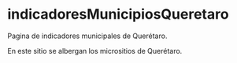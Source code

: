 # indicadoresMunicipiosQueretaro
Pagina de indicadores municipales de Querétaro. 

En este sitio se albergan los micrositios de Querétaro.
